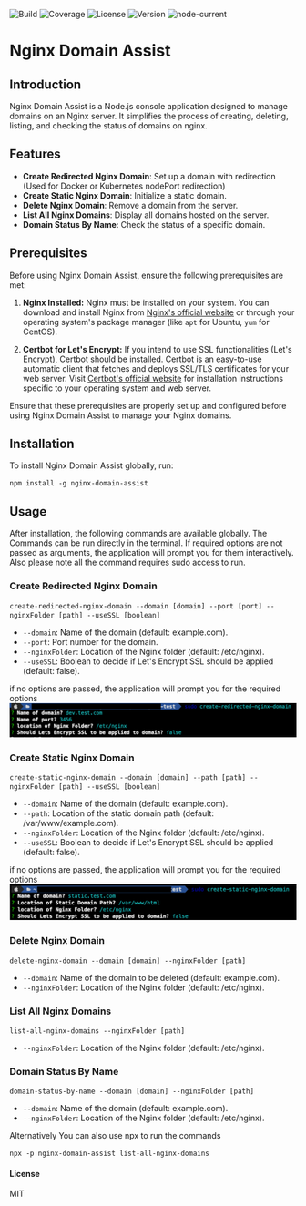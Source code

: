 ![Build](https://img.shields.io/github/actions/workflow/status/muthuishere/nginx-domain-assist/node.js.yml?branch=main)
![Coverage](https://img.shields.io/codecov/c/github/muthuishere/nginx-domain-assist)
![License](https://img.shields.io/npm/l/nginx-domain-assist)
![Version](https://img.shields.io/npm/v/nginx-domain-assist)
![node-current](https://img.shields.io/node/v/nginx-domain-assist)

  

# Nginx Domain Assist

## Introduction
Nginx Domain Assist is a Node.js console application designed to manage domains on an Nginx server. It simplifies the process of creating, deleting, listing, and checking the status of domains on nginx.

## Features
- **Create Redirected Nginx Domain**: Set up a domain with redirection (Used for Docker or Kubernetes nodePort redirection)
- **Create Static Nginx Domain**: Initialize a static domain.
- **Delete Nginx Domain**: Remove a domain from the server.
- **List All Nginx Domains**: Display all domains hosted on the server.
- **Domain Status By Name**: Check the status of a specific domain.




## Prerequisites

Before using Nginx Domain Assist, ensure the following prerequisites are met:

1. **Nginx Installed:** Nginx must be installed on your system. You can download and install Nginx from [Nginx's official website](http://nginx.org/) or through your operating system's package manager (like `apt` for Ubuntu, `yum` for CentOS).

2. **Certbot for Let's Encrypt:** If you intend to use SSL functionalities (Let's Encrypt), Certbot should be installed. Certbot is an easy-to-use automatic client that fetches and deploys SSL/TLS certificates for your web server. Visit [Certbot's official website](https://certbot.eff.org/) for installation instructions specific to your operating system and web server.


Ensure that these prerequisites are properly set up and configured before using Nginx Domain Assist to manage your Nginx domains.

## Installation
To install Nginx Domain Assist globally, run:
```
npm install -g nginx-domain-assist
```


## Usage
After installation, the following commands are available globally. The Commands can be run directly in the terminal. If required options are not passed as arguments, the application will prompt you for them interactively. Also please note all the command requires sudo access to run.

### Create Redirected Nginx Domain
```
create-redirected-nginx-domain --domain [domain] --port [port] --nginxFolder [path] --useSSL [boolean]
```
- `--domain`: Name of the domain (default: example.com).
- `--port`: Port number for the domain.
- `--nginxFolder`: Location of the Nginx folder (default: /etc/nginx).
- `--useSSL`: Boolean to decide if Let's Encrypt SSL should be applied (default: false).

if no options are passed, the application will prompt you for the required options
![create-redirect.png](assets/create-redirect.png)

### Create Static Nginx Domain
```
create-static-nginx-domain --domain [domain] --path [path] --nginxFolder [path] --useSSL [boolean]
```
- `--domain`: Name of the domain (default: example.com).
- `--path`: Location of the static domain path (default: /var/www/example.com).
- `--nginxFolder`: Location of the Nginx folder (default: /etc/nginx).
- `--useSSL`: Boolean to decide if Let's Encrypt SSL should be applied (default: false).

if no options are passed, the application will prompt you for the required options
![create-static.png](assets/create-static.png)

### Delete Nginx Domain
```
delete-nginx-domain --domain [domain] --nginxFolder [path]
```
- `--domain`: Name of the domain to be deleted (default: example.com).
- `--nginxFolder`: Location of the Nginx folder (default: /etc/nginx).

### List All Nginx Domains
```
list-all-nginx-domains --nginxFolder [path]
```
- `--nginxFolder`: Location of the Nginx folder (default: /etc/nginx).

### Domain Status By Name
```
domain-status-by-name --domain [domain] --nginxFolder [path]
```
- `--domain`: Name of the domain (default: example.com).
- `--nginxFolder`: Location of the Nginx folder (default: /etc/nginx).



Alternatively You can also use npx to run the commands
```
npx -p nginx-domain-assist list-all-nginx-domains
```


#### License
MIT


